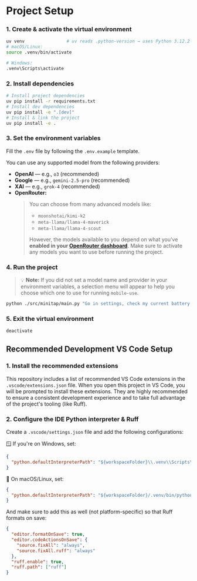 # Project Setup

### 1. **Create & activate the virtual environment**

```bash
uv venv                # uv reads .python-version → uses Python 3.12.2
# macOS/Linux:
source .venv/bin/activate

# Windows:
.venv\Scripts\activate
```

### 2. **Install dependencies**

```bash
# Install project dependencies
uv pip install -r requirements.txt
# Install dev dependencies
uv pip install -e ".[dev]"
# Install & link the project
uv pip install -e .
```

### 3. **Set the environment variables**

Fill the `.env` file by following the `.env.example` template.

You can use any supported model from the following providers:

- **OpenAI** — e.g., `o3` (recommended)
- **Google** — e.g., `gemini-2.5-pro` (recommended)
- **XAI** — e.g., `grok-4` (recommended)
- **OpenRouter:**
  > You can choose from many advanced models like:
  >
  > - `moonshotai/kimi-k2`
  > - `meta-llama/llama-4-maverick`
  > - `meta-llama/llama-4-scout`
  >
  > However, the models available to you depend on what you've **enabled in your [OpenRouter dashboard](https://openrouter.ai/)**.
  > Make sure to activate any models you want to use before running the project.

### 4. **Run the project**

> 💡 **Note:** If you did not set a model name and provider in your environment variables, a selection menu will appear to help you choose which one to use for running `mobile-use`.

```bash
python ./src/minitap/main.py "Go in settings, check my current battery level"
```

### 5. **Exit the virtual environment**

```bash
deactivate
```

## Recommended Development VS Code Setup

### 1. **Install the recommended extensions**

This repository includes a list of recommended VS Code extensions in the `.vscode/extensions.json` file. When you open this project in VS Code, you will be prompted to install these extensions. They are highly recommended to ensure a consistent development experience and to take full advantage of the project's tooling (like Ruff).

### 2. **Configure the IDE Python interpreter & Ruff**

Create a `.vscode/settings.json` file and add the following configurations:

🪟 If you're on Windows, set:

```json
{
  "python.defaultInterpreterPath": "${workspaceFolder}\\.venv\\Scripts\\python.exe"
}
```

🐧 On macOS/Linux, set:

```json
{
  "python.defaultInterpreterPath": "${workspaceFolder}/.venv/bin/python"
}
```

And make sure to add this as well (not platform-specific) so that Ruff formats on save:

```json
{
  "editor.formatOnSave": true,
  "editor.codeActionsOnSave": {
    "source.fixAll": "always",
    "source.fixAll.ruff": "always"
  },
  "ruff.enable": true,
  "ruff.path": ["ruff"]
}
```
